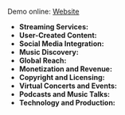 Demo online: [Website](https://shu2301.github.io/MusicWeb/)

- **Streaming Services:** 
- **User-Created Content:** 
- **Social Media Integration:**
- **Music Discovery:** 
- **Global Reach:** 
- **Monetization and Revenue:** 
- **Copyright and Licensing:**
- **Virtual Concerts and Events:**
- **Podcasts and Music Talks:**
- **Technology and Production:** 
